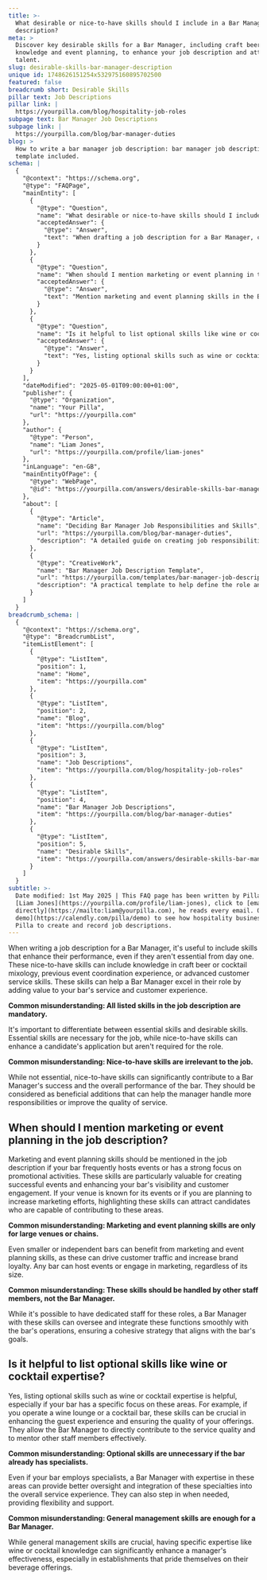 ```yaml
---
title: >-
  What desirable or nice-to-have skills should I include in a Bar Manager job
  description?
meta: >
  Discover key desirable skills for a Bar Manager, including craft beer
  knowledge and event planning, to enhance your job description and attract top
  talent.
slug: desirable-skills-bar-manager-description
unique id: 1748626151254x532975160895702500
featured: false
breadcrumb short: Desirable Skills
pillar text: Job Descriptions
pillar link: |
  https://yourpilla.com/blog/hospitality-job-roles
subpage text: Bar Manager Job Descriptions
subpage link: |
  https://yourpilla.com/blog/bar-manager-duties
blog: >
  How to write a bar manager job description: bar manager job description
  template included.
schema: |
  {
    "@context": "https://schema.org",
    "@type": "FAQPage",
    "mainEntity": [
      {
        "@type": "Question",
        "name": "What desirable or nice-to-have skills should I include in a Bar Manager job description?",
        "acceptedAnswer": {
          "@type": "Answer",
          "text": "When drafting a job description for a Bar Manager, consider including nice-to-have skills such as craft beer or cocktail mixology knowledge, prior event coordination experience, or advanced customer service skills. These skills can help a Bar Manager excel by enhancing the quality of service and customer experience at your bar."
        }
      },
      {
        "@type": "Question",
        "name": "When should I mention marketing or event planning in the job description?",
        "acceptedAnswer": {
          "@type": "Answer",
          "text": "Mention marketing and event planning skills in the Bar Manager job description if your bar frequently hosts events or prioritises promotional activities. These skills are valuable for drafting successful events and enhancing your bar's visibility and customer engagement."
        }
      },
      {
        "@type": "Question",
        "name": "Is it helpful to list optional skills like wine or cocktail expertise?",
        "acceptedAnswer": {
          "@type": "Answer",
          "text": "Yes, listing optional skills such as wine or cocktail expertise is beneficial, particularly if your bar focuses on these beverages. These skills enhance guest experience and ensure service quality, while also allowing the Bar Manager to mentor staff effectively."
        }
      }
    ],
    "dateModified": "2025-05-01T09:00:00+01:00",
    "publisher": {
      "@type": "Organization",
      "name": "Your Pilla",
      "url": "https://yourpilla.com"
    },
    "author": {
      "@type": "Person",
      "name": "Liam Jones",
      "url": "https://yourpilla.com/profile/liam-jones"
    },
    "inLanguage": "en-GB",
    "mainEntityOfPage": {
      "@type": "WebPage",
      "@id": "https://yourpilla.com/answers/desirable-skills-bar-manager-description"
    },
    "about": [
      {
        "@type": "Article",
        "name": "Deciding Bar Manager Job Responsibilities and Skills",
        "url": "https://yourpilla.com/blog/bar-manager-duties",
        "description": "A detailed guide on creating job responsibilities and required skills for Bar Managers, ensuring effective role fulfilment."
      },
      {
        "@type": "CreativeWork",
        "name": "Bar Manager Job Description Template",
        "url": "https://yourpilla.com/templates/bar-manager-job-description",
        "description": "A practical template to help define the role and expectations for a Bar Manager, incorporating both essential and additional skills."
      }
    ]
  }
breadcrumb_schema: |
  {
    "@context": "https://schema.org",
    "@type": "BreadcrumbList",
    "itemListElement": [
      {
        "@type": "ListItem",
        "position": 1,
        "name": "Home",
        "item": "https://yourpilla.com"
      },
      {
        "@type": "ListItem",
        "position": 2,
        "name": "Blog",
        "item": "https://yourpilla.com/blog"
      },
      {
        "@type": "ListItem",
        "position": 3,
        "name": "Job Descriptions",
        "item": "https://yourpilla.com/blog/hospitality-job-roles"
      },
      {
        "@type": "ListItem",
        "position": 4,
        "name": "Bar Manager Job Descriptions",
        "item": "https://yourpilla.com/blog/bar-manager-duties"
      },
      {
        "@type": "ListItem",
        "position": 5,
        "name": "Desirable Skills",
        "item": "https://yourpilla.com/answers/desirable-skills-bar-manager-description"
      }
    ]
  }
subtitle: >-
  Date modified: 1st May 2025 | This FAQ page has been written by Pilla Founder,
  [Liam Jones](https://yourpilla.com/profile/liam-jones), click to [email Liam
  directly](https://mailto:liam@yourpilla.com), he reads every email. Or [book a
  demo](https://calendly.com/pilla/demo) to see how hospitality businesses use
  Pilla to create and record job descriptions.
---
```

When writing a job description for a Bar Manager, it's useful to include skills that enhance their performance, even if they aren't essential from day one. These nice-to-have skills can include knowledge in craft beer or cocktail mixology, previous event coordination experience, or advanced customer service skills. These skills can help a Bar Manager excel in their role by adding value to your bar's service and customer experience.

**Common misunderstanding: All listed skills in the job description are mandatory.**

It's important to differentiate between essential skills and desirable skills. Essential skills are necessary for the job, while nice-to-have skills can enhance a candidate's application but aren't required for the role.

**Common misunderstanding: Nice-to-have skills are irrelevant to the job.**

While not essential, nice-to-have skills can significantly contribute to a Bar Manager's success and the overall performance of the bar. They should be considered as beneficial additions that can help the manager handle more responsibilities or improve the quality of service.

## When should I mention marketing or event planning in the job description?

Marketing and event planning skills should be mentioned in the job description if your bar frequently hosts events or has a strong focus on promotional activities. These skills are particularly valuable for creating successful events and enhancing your bar's visibility and customer engagement. If your venue is known for its events or if you are planning to increase marketing efforts, highlighting these skills can attract candidates who are capable of contributing to these areas.

**Common misunderstanding: Marketing and event planning skills are only for large venues or chains.**

Even smaller or independent bars can benefit from marketing and event planning skills, as these can drive customer traffic and increase brand loyalty. Any bar can host events or engage in marketing, regardless of its size.

**Common misunderstanding: These skills should be handled by other staff members, not the Bar Manager.**

While it's possible to have dedicated staff for these roles, a Bar Manager with these skills can oversee and integrate these functions smoothly with the bar's operations, ensuring a cohesive strategy that aligns with the bar's goals.

## Is it helpful to list optional skills like wine or cocktail expertise?

Yes, listing optional skills such as wine or cocktail expertise is helpful, especially if your bar has a specific focus on these areas. For example, if you operate a wine lounge or a cocktail bar, these skills can be crucial in enhancing the guest experience and ensuring the quality of your offerings. They allow the Bar Manager to directly contribute to the service quality and to mentor other staff members effectively.

**Common misunderstanding: Optional skills are unnecessary if the bar already has specialists.**

Even if your bar employs specialists, a Bar Manager with expertise in these areas can provide better oversight and integration of these specialties into the overall service experience. They can also step in when needed, providing flexibility and support.

**Common misunderstanding: General management skills are enough for a Bar Manager.**

While general management skills are crucial, having specific expertise like wine or cocktail knowledge can significantly enhance a manager's effectiveness, especially in establishments that pride themselves on their beverage offerings.
